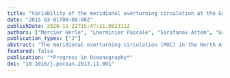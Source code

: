 ```yaml
---
title: "Variability of the meridional overturning circulation at the Greenland–Portugal OVIDE section from 1993 to 2010"
date: "2015-03-01T00:00:00Z"
publishDate: 2020-11-22T15:47:21.082311Z
authors: ["Mercier Herle", "Lherminier Pascale", "Sarafanov Artem", "Gaillard Fabienne", "Daniault Nathalie", "Desbruyeres Damien", "Falina Anastasia", "Ferron Bruno", "Gourcuff Claire", "Huck Thierry", "Thierry Virginie"]
publication_types: ["2"]
abstract: "The meridional overturning circulation (MOC) in the North Atlantic transports heat from the subtropics to high latitudes and hence plays an important role in the Earth’s climate. A region crucial for the MOC is the northern North Atlantic and the adjacent Nordic Seas, where waters transported northward in the MOC upper limb progressively cool, gain density and eventually sink. Here we discuss the variability of the gyre circulation, the MOC and heat flux as quantified from a joint analysis of hydrographic and velocity data from six repeats of the Greenland to Portugal OVIDE section (1997–2010), satellite altimetry and Argo float measurements. For each repeat of the OVIDE section, the full-depth absolute circulation and transports were assessed using an inverse model constrained by ship-mounted Acoustic Doppler Current Profiler data and by an overall mass balance. The obtained circulation patterns revealed remarkable transport changes in the whole water column and evidenced large variations (up to 50% of the lowest value) in the magnitude of the MOC computed in density coordinates (MOCσ). The extent and time scales of the MOCσ variability in 1993–2010 were then evaluated using a monthly MOCσ index built upon altimetry and Argo. The MOCσ index, validated by the good agreement with the estimates from repeat hydrographic surveys, shows a large variability of the MOCσ at OVIDE on monthly to decadal time scales. The intra-annual variability is dominated by the seasonal component with peak-to-peak amplitude of 4.3 Sv (1 Sv = 106 m3 s–1). On longer time scales, the MOCσ index varies from less than 15 Sv to about 25 Sv. It averages to 18.1 ± 1.4 Sv and shows an overall decline of 2.5 ± 1.4 Sv (95% confidence interval) between 1993 and 2010. The heat flux estimates from repeat hydrographic surveys, which vary between 0.29 and 0.70 ± 0.05 PW, indicate that the heat flux across the OVIDE section is linearly related to the MOCσ intensity (0.054 PW/Sv)."
featured: false
publication: "*Progress in Oceanography*"
doi: "10.1016/j.pocean.2013.11.001"
---
```

